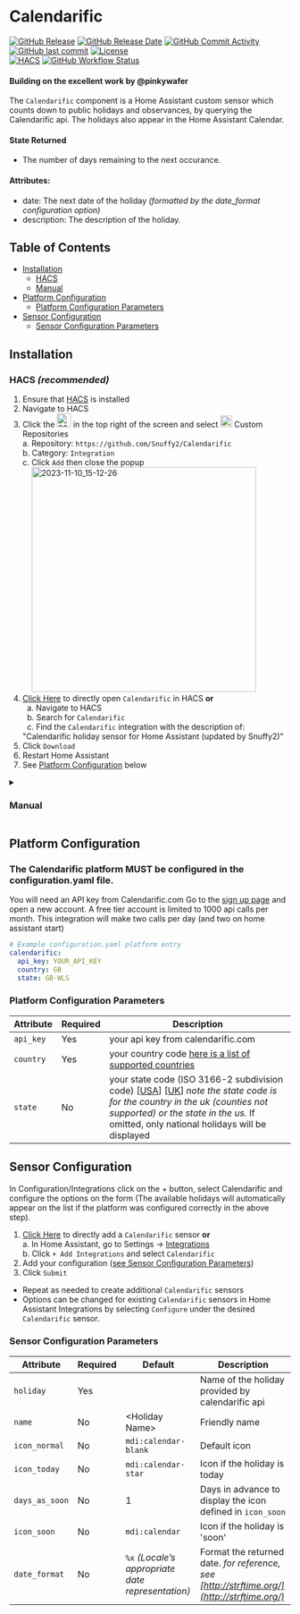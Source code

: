 # Calendarific
[![GitHub Release](https://img.shields.io/github/release/Snuffy2/Calendarific.svg?style=for-the-badge)](https://github.com/Snuffy2/Calendarific/releases)
[![GitHub Release Date](https://img.shields.io/github/release-date/Snuffy2/Calendarific?label=Last%20Release&style=for-the-badge)](#places)
[![GitHub Commit Activity](https://img.shields.io/github/commit-activity/y/Snuffy2/Calendarific.svg?style=for-the-badge)](https://github.com/Snuffy2/Calendarific/commits/master)
[![GitHub last commit](https://img.shields.io/github/last-commit/Snuffy2/Calendarific?style=for-the-badge)](#places)
[![License](https://img.shields.io/github/license/Snuffy2/Calendarific?color=blue&style=for-the-badge)](LICENSE)<br/>
[![HACS](https://img.shields.io/badge/HACS-Custom-orange.svg?style=for-the-badge)](https://github.com/hacs/integration)
[![GitHub Workflow Status](https://img.shields.io/github/actions/workflow/status/Snuffy2/Calendarific/hacs_validate.yml?branch=main&style=for-the-badge)](#calendarific)<br/>

#### Building on the excellent work by @pinkywafer

The `Calendarific` component is a Home Assistant custom sensor which counts down to public holidays and observances, by querying the Calendarific api. The holidays also appear in the Home Assistant Calendar.

#### State Returned
* The number of days remaining to the next occurance.

#### Attributes:
* date:  The next date of the holiday _(formatted by the date_format configuration option)_
* description: The description of the holiday.

## Table of Contents

* [Installation](#installation)
  + [HACS](#hacs-recommended)
  + [Manual](#manual)
* [Platform Configuration](#platform-configuration)
  + [Platform Configuration Parameters](#platform-configuration-parameters)
* [Sensor Configuration](#sensor-configuration)
  + [Sensor Configuration Parameters](#sensor-configuration-parameters)

## Installation
### HACS *(recommended)*
1. Ensure that [HACS](https://hacs.xyz/) is installed
1. Navigate to HACS
2. Click the <img width="25" alt="2023-11-10_15-31-28" src="https://github.com/Snuffy2/Calendarific/assets/6526076/80fb7906-0b60-4002-b119-614c5ac03024"> in the top right of the screen and select <img width="21" alt="2023-11-10_15-28-402" src="https://github.com/Snuffy2/Calendarific/assets/6526076/a79c3a37-91fa-4039-9f2f-bb86d169bb00"> Custom Repositories<br/>
    a. Repository: `https://github.com/Snuffy2/Calendarific`<br/>
    b. Category: `Integration`<br/>
    c. Click `Add` then close the popup<br/>
&nbsp;&nbsp;&nbsp;&nbsp;<img width="402" alt="2023-11-10_15-12-26" src="https://github.com/Snuffy2/Calendarific/assets/6526076/97f76676-ba63-4198-a2ea-9ed785c49575"><br/>
1. [Click Here](https://my.home-assistant.io/redirect/hacs_repository/?owner=Snuffy2&repository=Calendarific) to directly open `Calendarific` in HACS **or**<br/>
  a. Navigate to HACS<br/>
  b. Search for `Calendarific`<br/>
  c. Find the `Calendarific` integration with the description of: "Calendarific holiday sensor for Home Assistant (updated by Snuffy2)"<br/>
1. Click `Download`
1. Restart Home Assistant
1. See [Platform Configuration](#platform-configuration) below

<details>
<summary><h3>Manual</h3></summary>

You probably <u>do not</u> want to do this! Use the HACS method above unless you know what you are doing and have a good reason as to why you are installing manually

1. Using the tool of choice open the directory (folder) for your HA configuration (where you find `configuration.yaml`)
1. If you do not have a `custom_components` directory there, you need to create it
1. In the `custom_components` directory create a new folder called `calendarific`
1. Download the `calendarific.zip` file from the [latest release](https://github.com/Snuffy2/calendarific/releases/latest).
1. Unpack the release
1. Place _all_ the files from the `custom_components/calendarific/` directory in this repository into the new directory you created
1. Restart Home Assistant
1. See [Platform Configuration](#platform-configuration) below

</details>

## Platform Configuration

### The Calendarific platform MUST be configured in the configuration.yaml file.

You will need an API key from Calendarific.com Go to the [sign up page](https://calendarific.com/signup) and open a new account.  A free tier account is limited to 1000 api calls per month.  This integration will make two calls per day (and two on home assistant start)

```yaml
# Example configuration.yaml platform entry
calendarific:
  api_key: YOUR_API_KEY
  country: GB
  state: GB-WLS
```

### Platform Configuration Parameters

|Attribute |Required|Description
| -- | -- | --
| `api_key` | Yes | your api key from calendarific.com
| `country` | Yes | your country code [here is a list of supported countries](https://calendarific.com/supported-countries)
| `state` | No | your state code (ISO 3166-2 subdivision code) [[USA](https://en.wikipedia.org/wiki/ISO_3166-2:US)] [[UK](https://en.wikipedia.org/wiki/ISO_3166-2:GB)] _note the state code is for the country in the uk (counties not supported) or the state in the us._   If omitted, only national holidays will be displayed

## Sensor Configuration

In Configuration/Integrations click on the + button, select Calendarific and configure the options on the form (The available holidays will automatically appear on the list if the platform was configured correctly in the above step).

1. [Click Here](https://my.home-assistant.io/redirect/config_flow_start/?domain=calendarific) to directly add a `Calendarific` sensor **or**<br/>
    a. In Home Assistant, go to Settings -> [Integrations](https://my.home-assistant.io/redirect/integrations/)<br/>
    b. Click `+ Add Integrations` and select `Calendarific`<br/>
2. Add your configuration ([see Sensor Configuration Parameters](#sensor-configuration-parameters))
4. Click `Submit`

* Repeat as needed to create additional `Calendarific` sensors
* Options can be changed for existing `Calendarific` sensors in Home Assistant Integrations by selecting `Configure` under the desired `Calendarific` sensor.

### Sensor Configuration Parameters

|Attribute |Required|Default|Description
| -- | -- | -- | --
| `holiday` | Yes || Name of the holiday provided by calendarific api
| `name` | No | \<Holiday Name\> | Friendly name
| `icon_normal` | No | `mdi:calendar-blank` | Default icon
| `icon_today` | No | `mdi:calendar-star` | Icon if the holiday is today
| `days_as_soon` | No | 1 | Days in advance to display the icon defined in `icon_soon`
| `icon_soon` | No | `mdi:calendar` | Icon if the holiday is 'soon'
| `date_format` | No | `%x` _(Locale’s appropriate date representation)_ | Format the returned date. _for reference, see [http://strftime.org/](http://strftime.org/)_

